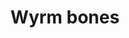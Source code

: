 ---
layout: item
title: Wyrm bones
item-id: 22780
datatable: true
id: 22780
name: "Wyrm bones"
members: true
lowalch: 64
highalch: 96
examine: "I wonder how Wyrms have bones..."
monsters:
  - id: 8610
    name: "Wyrm"
    members: true
    combat_level: 99
    wiki_url: "https://oldschool.runescape.wiki/w/Wyrm#Idle"
    drops:
      - quantity: "1"
        rarity: 1
        drop_requirements: null
  - id: 10398
    name: "Shadow Wyrm"
    members: true
    combat_level: 267
    wiki_url: "https://oldschool.runescape.wiki/w/Shadow_Wyrm"
    drops:
      - quantity: "1"
        rarity: 1
        drop_requirements: null
---